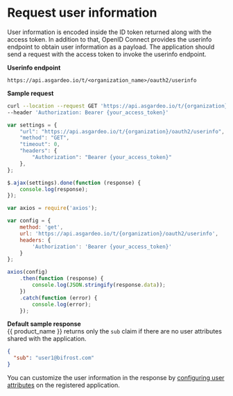 # Request user information

User information is encoded inside the ID token returned along with the access token. In addition to that, OpenID Connect provides the userinfo endpoint <!-- [userinfo endpoint](https://openid.net/specs/openid-connect-core-1_0.html#UserInfo)--> to obtain user
information as a payload. The application should send a request with the access token to invoke the userinfo endpoint.

**Userinfo endpoint**

``` 
https://api.asgardeo.io/t/<organization_name>/oauth2/userinfo
```

**Sample request**

<CodeGroup>
<CodeGroupItem title="cURL" active>

```bash
curl --location --request GET 'https://api.asgardeo.io/t/{organization}/oauth2/userinfo' \
--header 'Authorization: Bearer {your_access_token}'
```

</CodeGroupItem>

<CodeGroupItem title="JavaScript - jQuery">

```js
var settings = {
    "url": "https://api.asgardeo.io/t/{organization}/oauth2/userinfo",
    "method": "GET",
    "timeout": 0,
    "headers": {
        "Authorization": "Bearer {your_access_token}"
    },
};

$.ajax(settings).done(function (response) {
    console.log(response);
});
```

</CodeGroupItem>

<CodeGroupItem title="Nodejs - Axios">

```js
var axios = require('axios');

var config = {
    method: 'get',
    url: 'https://api.asgardeo.io/t/{organization}/oauth2/userinfo',
    headers: {
        'Authorization': 'Bearer {your_access_token}'
    }
};

axios(config)
    .then(function (response) {
        console.log(JSON.stringify(response.data));
    })
    .catch(function (error) {
        console.log(error);
    });
```

</CodeGroupItem>
</CodeGroup>

**Default sample response**  
{{ product_name }} returns only the `sub` claim if there are no user attributes shared with the application.

```json
{
  "sub": "user1@bifrost.com"
}
```

You can customize the user information in the response by [configuring user attributes](../../guides/authentication/user-attributes/enable-attributes-for-oidc-app/) on the registered application.
<br>
